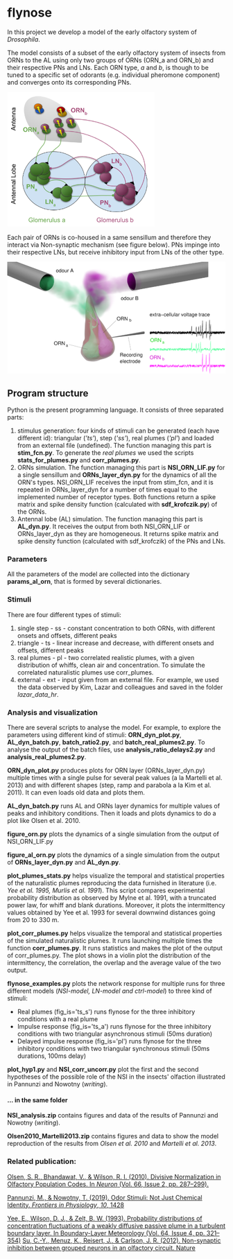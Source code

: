 # flynose

In this project we develop a model of the early olfactory system of *Drosophila*. 

The model consists of a subset of the early olfactory system of insects from ORNs to the AL using only two groups of ORNs (ORN_a and ORN_b) and their respective PNs and LNs. Each ORN type, *a* and *b*, is though to be tuned to a specific set of odorants (e.g. individual pheromone component) and converges onto its corresponding PNs. 

<img src="images/Topology_NSI.png" title="Model topology of the early olfactory areas of a *Drosophila*" style="zoom:60%;" />  

Each pair of ORNs is co-housed in a same sensillum and therefore they interact via Non-synaptic mechanism (see figure below). PNs impinge into their respective LNs, but receive inhibitory input from LNs of the other type.

<img src="images/NSI_figure.png" title="Model of the Non-synaptic interaction between ORNs" style="zoom:60%;" />





## Program structure

Python is the present programming language. It consists of three separated parts:

1. stimulus generation: four kinds of stimuli can be generated (each have different id): triangular (*'ts'*), step (*'ss'*), real plumes (*'pl'*) and loaded from an external file (undefined). The function managing this part is **stim_fcn.py**. To generate the *real plumes* we used the scripts **stats_for_plumes.py** and **corr_plumes.py**.
2. ORNs simulation. The function managing this part is **NSI_ORN_LIF.py** for a single sensillum and **ORNs_layer_dyn.py** for the dynamics of all the ORN's types. NSI_ORN_LIF receives the input from stim_fcn, and it is repeated in ORNs_layer_dyn for a number of times equal to the implemented number of receptor types. Both functions return a spike matrix and spike density function (calculated with **sdf_krofczik.py**) of the ORNs.
3. Antennal lobe (AL) simulation. The function managing this part is **AL_dyn.py**. It receives the output from both NSI_ORN_LIF or ORNs_layer_dyn as they are homogeneous.  It returns spike matrix and spike density function (calculated with sdf_krofczik) of the PNs and LNs.



### Parameters

All the parameters of the model are collected into the dictionary **params_al_orn**, that is formed by several dictionaries.



### Stimuli

There are four different  types of stimuli: 

1. single step - ss - constant concentration to both ORNs, with different onsets and offsets, different peaks
2. triangle - ts - linear increase and decrease, with different onsets and offsets, different peaks
3. real plumes - pl - two correlated realistic plumes, with a given distribution of whiffs, clean air and concentration. To simulate the correlated naturalistic plumes use corr_plumes.
4. external - ext - input given from an external file. For example, we used the data observed by Kim, Lazar and colleagues and saved in the folder *lazar_data_hr*.



### Analysis and visualization

There are several scripts to analyse the model. For example, to explore the parameters using different kind of stimuli: **ORN_dyn_plot.py**, **AL_dyn_batch.py**, **batch_ratio2.py**, and **batch_real_plumes2.py**. To analyse the output of the batch files, use **analysis_ratio_delays2.py** and **analysis_real_plumes2.py**.



**ORN_dyn_plot.py** produces plots for ORN layer (ORNs_layer_dyn.py) multiple times with a single pulse for several peak values (a la Martelli et al. 2013) and with different shapes (step, ramp and parabola a la Kim et al. 2011). It can even loads old data and plots them.

**AL_dyn_batch.py** runs AL and ORNs layer dynamics for multiple values of peaks and inhibitory conditions. Then it loads and plots dynamics to do a plot like Olsen et al. 2010.

**figure_orn.py** plots the dynamics of a single simulation from the output of NSI_ORN_LIF.py  

**figure_al_orn.py** plots the dynamics of a single simulation from the output of **ORNs_layer_dyn.py** and **AL_dyn.py**.

**plot_plumes_stats.py** helps visualize the temporal and statistical properties of the naturalistic plumes reproducing the data furnished in literature (i.e. *Yee et al. 1995, Murlis et al. 1991*). This script compares experimental probability distribution as observed by Mylne et al. 1991, with a truncated power law, for whiff and blank durations. Moreover, it plots the intermittency values obtained by Yee et al. 1993 for several downwind distances going from 20 to 330 m.

**plot_corr_plumes.py** helps visualize the temporal and statistical properties of the simulated naturalistic plumes. It runs launching multiple times the function **corr_plumes.py**. It runs statistics and makes the plot of the output of corr_plumes.py. The plot shows in a violin plot the distribution of the intermittency, the correlation, the overlap and the average value of the two output.

**flynose_examples.py** plots the network response  for multiple runs for three different models (*NSI-model, LN-model and ctrl-model*) to three kind of stimuli:

* Real plumes (fig_is='ts_s') runs flynose for the three inhibitory conditions with a real plume 
* Impulse response (fig_is='ts_a') runs flynose for the three inhibitory conditions with two triangular asynchronous stimuli (50ms duration)
* Delayed impulse response (fig_is='pl') runs flynose for the three inhibitory conditions with two triangular synchronous stimuli (50ms durations, 100ms delay)

**plot_hyp1.py**  and **NSI_corr_uncorr.py**  plot the first and the second hypotheses of the possible role of the NSI in the insects' olfaction illustrated in Pannunzi and Nowotny (*writing*).



#### ... in the same folder

**NSI_analysis.zip** contains figures and data of the results of Pannunzi and Nowotny (*writing*).

**Olsen2010_Martelli2013.zip** contains figures and data to show the model reproduction of the results from *Olsen et al. 2010* and *Martelli et al. 2013*.



### Related publication: 

[Olsen, S. R., Bhandawat, V., & Wilson, R. I. (2010). Divisive Normalization in Olfactory Population Codes. In *Neuron* (Vol. 66, Issue 2, pp. 287–299).](http://dx.doi.org/10.1016/j.neuron.2010.04.009)

[Pannunzi, M., & Nowotny, T. (2019). Odor Stimuli: Not Just Chemical Identity. *Frontiers in Physiology*, *10*, 1428](https://www.frontiersin.org/articles/10.3389/fphys.2019.01428/full)

[Yee, E., Wilson, D. J., & Zelt, B. W. (1993). Probability distributions of concentration fluctuations of a weakly diffusive passive plume in a turbulent boundary layer. In Boundary-Layer Meteorology (Vol. 64, Issue 4, pp. 321–354)](https://link.springer.com/article/10.1007/BF00708930)
[Su, C.-Y., Menuz, K., Reisert, J., & Carlson, J. R. (2012). Non-synaptic inhibition between grouped neurons in an olfactory circuit. Nature](https://pubmed.ncbi.nlm.nih.gov/23172146/)